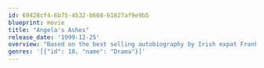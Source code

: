 ```yaml
---
id: 69428cf4-6b75-4532-b668-61827af9e9b5
blueprint: movie
title: "Angela's Ashes"
release_date: '1999-12-25'
overview: "Based on the best selling autobiography by Irish expat Frank McCourt, Angela's Ashes follows the experiences of young Frankie and his family as they try against all odds to escape the poverty endemic in the slums of pre-war Limerick. The film opens with the family in Brooklyn, but following the death of one of Frankie's siblings, they return home, only to find the situation there even worse. Prejudice against Frankie's Northern Irish father makes his search for employment in the Republic difficult despite his having fought for the IRA, and when he does find money, he spends the money on drink."
genres: '[{"id": 18, "name": "Drama"}]'
---
```

